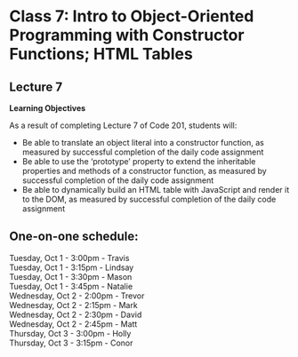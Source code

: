 # Class 7: Intro to Object-Oriented Programming with Constructor Functions; HTML Tables


## Lecture 7

**Learning Objectives**

As a result of completing Lecture 7 of Code 201, students will:
- Be able to translate an object literal into a constructor function, as measured by successful completion of the daily code assignment
- Be able to use the ‘prototype’ property to extend the inheritable properties and methods of a constructor function, as measured by successful completion of the daily code assignment
- Be able to dynamically build an HTML table with JavaScript and render it to the DOM, as measured by successful completion of the daily code assignment

## One-on-one schedule:
Tuesday, Oct 1 - 3:00pm - Travis  
Tuesday, Oct 1 - 3:15pm - Lindsay  
Tuesday, Oct 1 - 3:30pm - Mason  
Tuesday, Oct 1 - 3:45pm - Natalie  
Wednesday, Oct 2 - 2:00pm - Trevor  
Wednesday, Oct 2 - 2:15pm - Mark  
Wednesday, Oct 2 - 2:30pm - David  
Wednesday, Oct 2 - 2:45pm - Matt  
Thursday, Oct 3 - 3:00pm - Holly  
Thursday, Oct 3 - 3:15pm - Conor  
